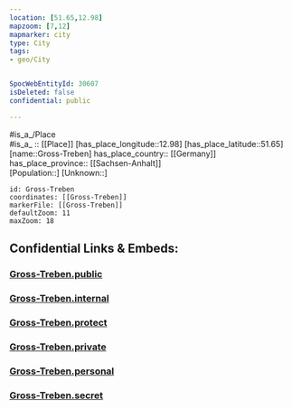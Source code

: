 ```yaml
---
location: [51.65,12.98] 
mapzoom: [7,12] 
mapmarker: city 
type: City
tags:
- geo/City


SpocWebEntityId: 30607
isDeleted: false
confidential: public

---
```

#is_a_/Place  
#is_a_ :: [[Place]] 
[has_place_longitude::12.98] 
[has_place_latitude::51.65] 
[name::Gross-Treben] 
has_place_country:: [[Germany]]  
has_place_province:: [[Sachsen-Anhalt]]  
[Population::] 
[Unknown::] 


```leaflet
id: Gross-Treben
coordinates: [[Gross-Treben]] 
markerFile: [[Gross-Treben]] 
defaultZoom: 11 
maxZoom: 18
```


## Confidential Links & Embeds: 

### [Gross-Treben.public](/_public/\Earth\Continent\Europe\Europe~Central\Germany\Germany~East\Sachsen\counties~Sachsen\Nordsachsen\cities~Nordsachsen\Beilrode\CityGross-Treben.public.md) 

### [Gross-Treben.internal](/_internal/\Earth\Continent\Europe\Europe~Central\Germany\Germany~East\Sachsen\counties~Sachsen\Nordsachsen\cities~Nordsachsen\Beilrode\CityGross-Treben.internal.md) 

### [Gross-Treben.protect](/_protect/\Earth\Continent\Europe\Europe~Central\Germany\Germany~East\Sachsen\counties~Sachsen\Nordsachsen\cities~Nordsachsen\Beilrode\CityGross-Treben.protect.md) 

### [Gross-Treben.private](/_private/\Earth\Continent\Europe\Europe~Central\Germany\Germany~East\Sachsen\counties~Sachsen\Nordsachsen\cities~Nordsachsen\Beilrode\CityGross-Treben.private.md) 

### [Gross-Treben.personal](/_personal/\Earth\Continent\Europe\Europe~Central\Germany\Germany~East\Sachsen\counties~Sachsen\Nordsachsen\cities~Nordsachsen\Beilrode\CityGross-Treben.personal.md) 

### [Gross-Treben.secret](/_secret/\Earth\Continent\Europe\Europe~Central\Germany\Germany~East\Sachsen\counties~Sachsen\Nordsachsen\cities~Nordsachsen\Beilrode\CityGross-Treben.secret.md)

